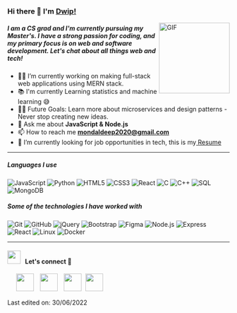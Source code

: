 ### Hi there 👋 I'm [Dwip!](https://github.com/deep00987/)

<img align="right" alt="GIF" height="160px" src="https://media.giphy.com/media/Ah3zHH7hvsSB2/giphy.gif" />

##### I am a CS grad and I'm currently pursuing my Master's. I have a strong passion for coding, and my primary focus is on web and software development. Let's chat about all things web and tech!

- 👨‍💻 I’m currently working on making full-stack web applications using MERN stack.
- 📚 I'm currently Learning statistics and machine learning 😅
- 💪🏼 Future Goals: Learn more about microservices and design patterns - Never stop creating new ideas.
- 💬 Ask me about **JavaScript & Node.js**
- 📫 How to reach me **mondaldeep2020@gmail.com**
- 📄 I’m currently looking for job opportunities in tech, this is my<a href="https://drive.google.com/file/d/1wrkNJIaqazAbH-X-aw4jrbGRL1RIW-0Z/view?usp=sharing" target="blank"> Resume</a>
---

##### Languages I use

![JavaScript](https://img.shields.io/badge/-JavaScript-000000?style=flat&logo=javascript)
![Python](https://img.shields.io/badge/-Python-000000?style=flat&logo=python)
![HTML5](https://img.shields.io/badge/-HTML5-000000?style=flat&logo=html5)
![CSS3](https://img.shields.io/badge/CSS-gray?logo=css3&logoColor=%2347bfff)
![React](https://img.shields.io/badge/-React-222222?style=flat&logo=React&logoColor=61DAFB)
![C](https://img.shields.io/badge/-C-000000?style=flat&logo=c)
![C++](https://img.shields.io/badge/-C++-000000?style=flat&logo=c%2B%2B)
![SQL](https://img.shields.io/badge/-SQL-000000?style=flat&logo=postgresql)
![MongoDB](https://img.shields.io/badge/express-gray?logo=mongoDB&logoColor=%2349c211)


##### Some of the technologies I have worked with

![Git](https://img.shields.io/badge/-Git-222222?style=flat&logo=git&logoColor=F05032)
![GitHub](https://img.shields.io/badge/-GitHub-222222?style=flat&logo=github&logoColor=181717)
![jQuery](https://img.shields.io/badge/-jQuery-222222?style=flat&logo=jQuery&logoColor=0769AD)
![Bootstrap](https://img.shields.io/badge/bootstrap-gray?logo=Bootstrap&logoColor=%2347bfff)
![Figma](https://img.shields.io/badge/figma-gray?logo=figma&logoColor=%23ff4772)
![Node.js](https://img.shields.io/badge/-Node.js-222222?style=flat&logo=node.js&logoColor=339933)
![Express](https://img.shields.io/badge/express-gray?logo=express&logoColor=%2349c211)
![React](https://img.shields.io/badge/-React-222222?style=flat&logo=React&logoColor=61DAFB)
![Linux](https://img.shields.io/badge/-Linux-222222?style=flat&logo=linux&logoColor=FCC624)
![Docker](https://img.shields.io/badge/-Docker-black?style=flat-square&logo=docker)
<br/>

---

<h4 align="left" > <img src="https://media.giphy.com/media/iY8CRBdQXODJSCERIr/giphy.gif" width="30" height="30" style="margin-right: 10px;">Let's connect 🤝 </h4>

<p align="left">

 <div align="left"  class="icons-social" style="margin-left: 10px;">
        <a style="margin-left: 10px;"  target="_blank" href="https://www.linkedin.com/in/dwip-shekhar-mondal-84420013b/"><img style="width: 40px; height: auto;" src="https://img.icons8.com/doodle/40/000000/linkedin--v2.png"></a>
        <a style="margin-left: 10px;" target="_blank" href="https://github.com/deep00987"><img style="width: 40px; height: auto;" src="https://img.icons8.com/doodle/40/000000/github--v1.png"></a>
	<a style="margin-left: 10px;" target="_blank" href="https://twitter.com/mondaldeep2000"><img style="width: 40px; height: auto;" src="https://img.icons8.com/?size=256&id=108650&format=png" ></a>
	<a style="margin-left: 5px;" target="_blank" href="https://drive.google.com/file/d/1wrkNJIaqazAbH-X-aw4jrbGRL1RIW-0Z/view?usp=sharing"><img style="width: 40px; height: auto;" src="https://img.icons8.com/?size=256&id=RuuX11wPsYIG&format=png" ></a>
</div>

</p>




Last edited on: 30/06/2022

